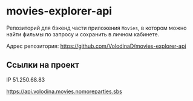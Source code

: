 # movies-explorer-api
Репозиторий для бэкенд части приложения `Movies`, в котором можно найти фильмы по запросу и сохранить в личном кабинете.
  
Адрес репозитория: https://github.com/VolodinaD/movies-explorer-api

## Ссылки на проект

IP 51.250.68.83

https://api.volodina.movies.nomoreparties.sbs

